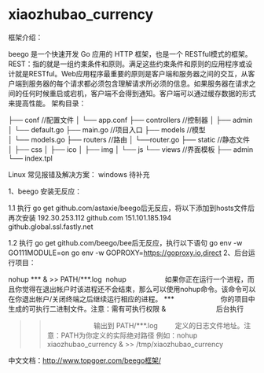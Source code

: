 # xiaozhubao_currency
框架介绍：

beego 是一个快速开发 Go 应用的 HTTP 框架，也是一个 RESTful模式的框架。
REST：指的就是一组约束条件和原则。满足这些约束条件和原则的应用程序或设计就是RESTful。Web应用程序最重要的原则是客户端和服务器之间的交互，从客户端到服务器的每个请求都必须包含理解请求所必须的信息。如果服务器在请求之间的任何时候重启或宕机，客户端不会得到通知。客户端可以通过缓存数据的形式来提高性能。
架构目录：

├── conf           //配置文件
│   └── app.conf
├── controllers    //控制器
│   ├── admin
│   └── default.go
├── main.go        //项目入口
├── models         //模型   
│   └── models.go
├── routers       //路由
│   └──router.go
├── static         //静态文件
│   ├── css
│   ├── ico
│   ├── img
│   └── js
└── views          //界面模板
    ├── admin
    └── index.tpl


Linux 常见报错及解决方案： windows 待补充

1、beego 安装无反应：

1.1 执行 go get github.com/astaxie/beego后无反应，将以下添加到hosts文件后再次安装
192.30.253.112 github.com
151.101.185.194 github.global.ssl.fastly.net

1.2 执行 go get github.com/beego/bee后无反应，执行以下语句
go env -w GO111MODULE=on
go env -w GOPROXY=https://goproxy.io,direct
2、后台运行项目：

nohup *** & >> PATH/***.log 
nohup                    如果你正在运行一个进程，而且你觉得在退出帐户时该进程还不会结束，那么可以使用nohup命令。该命令可以在你退出帐户/关闭终端之后继续运行相应的进程。
***                        你的项目中生成的可执行二进制文件。注意：需有可执行权限
&                          后台执行
>>                         输出到
PATH/***.log         定义的日志文件地址。注意：PATH为你定义的实际绝对路径
例如：nohup xiaozhubao_currency & >> /tmp/xiaozhubao_currency

中文文档：http://www.topgoer.com/beego框架/
